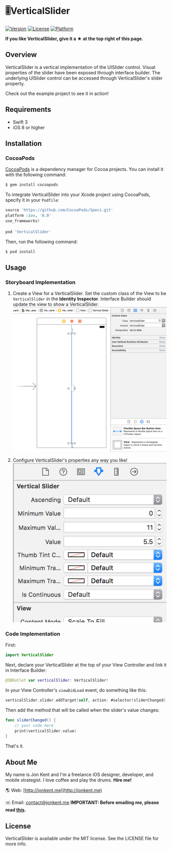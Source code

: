 # 🎚VerticalSlider

[![Version](https://img.shields.io/cocoapods/v/VerticalSlider.svg?style=flat)](http://cocoapods.org/pods/VerticalSlider)
[![License](https://img.shields.io/cocoapods/l/VerticalSlider.svg?style=flat)](http://cocoapods.org/pods/VerticalSlider)
[![Platform](https://img.shields.io/cocoapods/p/VerticalSlider.svg?style=flat)](http://cocoapods.org/pods/VerticalSlider)

**If you like VerticalSlider, give it a ★ at the top right of this page.**

## Overview
VerticalSlider is a vertical implementation of the UISlider control. Visual properties of the slider have been exposed through interface builder. The underlying UISlider control can be accessed through VerticalSlider's slider property.

Check out the example project to see it in action!

## Requirements
* Swift 3
* iOS 8 or higher

## Installation
### CocoaPods

[CocoaPods](http://cocoapods.org) is a dependency manager for Cocoa projects. You can install it with the following command:

```bash
$ gem install cocoapods
```

To integrate VerticalSlider into your Xcode project using CocoaPods, specify it in your `Podfile`:

```ruby
source 'https://github.com/CocoaPods/Specs.git'
platform :ios, '8.0'
use_frameworks!

pod 'VerticalSlider'
```

Then, run the following command:

```bash
$ pod install
```

## Usage
### Storyboard Implementation
1. Create a View for a VerticalSlider. Set the custom class of the View to be `VerticalSlider` in the **Identity Inspector**. Interface Builder should update the view to show a VerticalSlider.
![](etc/Screenshot1.png)

2. Configure VerticalSlider's properties any way you like!
![](etc/Screenshot2.png)

### Code Implementation
First:
```swift
import VerticalSlider
```

Next, declare your VerticalSlider at the top of your View Controller and link it in Interface Builder:
```swift
@IBOutlet var verticalSlider: VerticalSlider!
```

In your View Controller's `viewDidLoad` event, do something like this:
``` swift
verticalSlider.slider.addTarget(self, action: #selector(sliderChanged), for: .valueChanged)
```
Then add the method that will be called when the slider's value changes:
``` swift
func sliderChanged() {
    // your code here
    print(verticalSlider.value)
}
```
That's it.

## About Me
My name is Jon Kent and I'm a freelance iOS designer, developer, and mobile strategist. I love coffee and play the drums. **Hire me!**

🌎 Web: [http://jonkent.me](http://jonkent.me)

✉️ Email: [contact@jonkent.me](mailto:contact@jonkent.me) **IMPORTANT: Before emailing me, please read [this](https://github.com/jonkykong/SideMenu/issues/58).**

## License

VerticalSlider is available under the MIT license. See the LICENSE file for more info.

